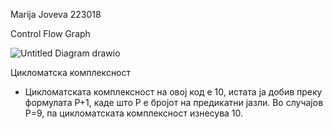 Marija Joveva 223018

Control Flow Graph

![Untitled Diagram drawio](https://github.com/marijajoveva/SI_2024_lab2_223018/assets/165589124/53b9348f-1f0f-4708-9e5a-b2ebdb786cbf)

Цикломатска комплексност
- Цикломатската комплексност на овој код е 10, истата ја добив преку формулата P+1, каде што P е бројот на предикатни јазли. Во случајoв P=9, па цикломатската комплексност изнесува 10.
